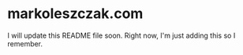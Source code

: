 # markoleszczak.com

I will update this README file soon. Right now, I'm just adding this so I remember.

